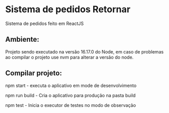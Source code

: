 # Sistema de pedidos Retornar
Sistema de pedidos feito em ReactJS


## Ambiente:
Projeto sendo executado na versão 16.17.0 do Node, em caso de problemas ao compilar o projeto use nvm para alterar a versão do node.


## Compilar projeto:

npm start - executa o aplicativo em mode de desenvolvimento


npm run build - Cria o aplicativo para produção na pasta build


npm test - Inicia o executor de testes no modo de observação

